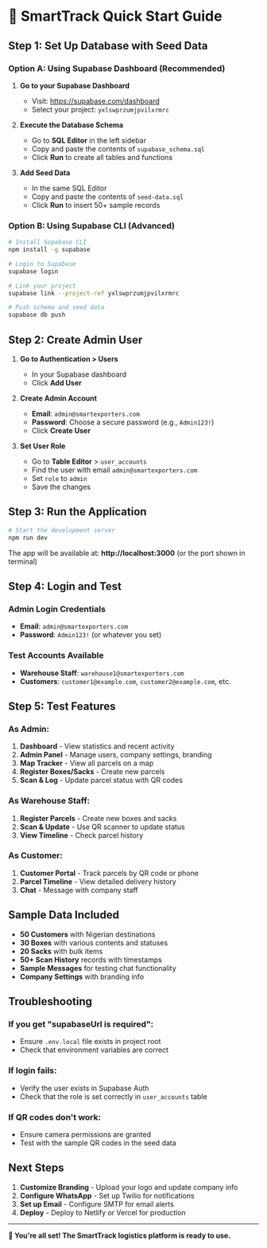 # 🚀 SmartTrack Quick Start Guide

## Step 1: Set Up Database with Seed Data

### Option A: Using Supabase Dashboard (Recommended)

1. **Go to your Supabase Dashboard**

   - Visit: https://supabase.com/dashboard
   - Select your project: `yxlswprzumjpvilxrmrc`

2. **Execute the Database Schema**

   - Go to **SQL Editor** in the left sidebar
   - Copy and paste the contents of `supabase_schema.sql`
   - Click **Run** to create all tables and functions

3. **Add Seed Data**
   - In the same SQL Editor
   - Copy and paste the contents of `seed-data.sql`
   - Click **Run** to insert 50+ sample records

### Option B: Using Supabase CLI (Advanced)

```bash
# Install Supabase CLI
npm install -g supabase

# Login to Supabase
supabase login

# Link your project
supabase link --project-ref yxlswprzumjpvilxrmrc

# Push schema and seed data
supabase db push
```

## Step 2: Create Admin User

1. **Go to Authentication > Users**

   - In your Supabase dashboard
   - Click **Add User**

2. **Create Admin Account**

   - **Email**: `admin@smartexporters.com`
   - **Password**: Choose a secure password (e.g., `Admin123!`)
   - Click **Create User**

3. **Set User Role**
   - Go to **Table Editor** > `user_accounts`
   - Find the user with email `admin@smartexporters.com`
   - Set `role` to `admin`
   - Save the changes

## Step 3: Run the Application

```bash
# Start the development server
npm run dev
```

The app will be available at: **http://localhost:3000** (or the port shown in terminal)

## Step 4: Login and Test

### Admin Login Credentials

- **Email**: `admin@smartexporters.com`
- **Password**: `Admin123!` (or whatever you set)

### Test Accounts Available

- **Warehouse Staff**: `warehouse1@smartexporters.com`
- **Customers**: `customer1@example.com`, `customer2@example.com`, etc.

## Step 5: Test Features

### As Admin:

1. **Dashboard** - View statistics and recent activity
2. **Admin Panel** - Manage users, company settings, branding
3. **Map Tracker** - View all parcels on a map
4. **Register Boxes/Sacks** - Create new parcels
5. **Scan & Log** - Update parcel status with QR codes

### As Warehouse Staff:

1. **Register Parcels** - Create new boxes and sacks
2. **Scan & Update** - Use QR scanner to update status
3. **View Timeline** - Check parcel history

### As Customer:

1. **Customer Portal** - Track parcels by QR code or phone
2. **Parcel Timeline** - View detailed delivery history
3. **Chat** - Message with company staff

## Sample Data Included

- **50 Customers** with Nigerian destinations
- **30 Boxes** with various contents and statuses
- **20 Sacks** with bulk items
- **50+ Scan History** records with timestamps
- **Sample Messages** for testing chat functionality
- **Company Settings** with branding info

## Troubleshooting

### If you get "supabaseUrl is required":

- Ensure `.env.local` file exists in project root
- Check that environment variables are correct

### If login fails:

- Verify the user exists in Supabase Auth
- Check that the role is set correctly in `user_accounts` table

### If QR codes don't work:

- Ensure camera permissions are granted
- Test with the sample QR codes in the seed data

## Next Steps

1. **Customize Branding** - Upload your logo and update company info
2. **Configure WhatsApp** - Set up Twilio for notifications
3. **Set up Email** - Configure SMTP for email alerts
4. **Deploy** - Deploy to Netlify or Vercel for production

---

**🎉 You're all set! The SmartTrack logistics platform is ready to use.**
